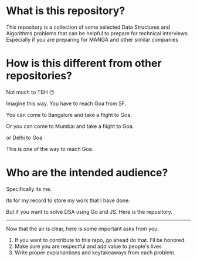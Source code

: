 # What is this repository?

This repository is a collection of some selected Data Structures and Algorithms problems that can be helpful to prepare for technical interviews.
Especially if you are preparing for MANGA and other similar companies

# How is this different from other repositories?

Not much to TBH 😶

Imagine this way. 
You have to reach Goa from SF.

You can come to Bangalore and take a flight to Goa.

Or you can come to Mumbai and take a flight to Goa.

or Delhi to Goa

This is one of the way to reach Goa. 

# Who are the intended audience?

Specifically its me. 

Its for my record to store my work that I have done.

But if you want to solve DSA using Go and JS.
Here is the repository. 

----

Now that the air is clear, here is some important asks from you:

1. If you want to contribute to this repo, go ahead do that. I'll be honored.
2. Make sure you are respectful and add value to people's lives
3. Write proper explanantions and keytakeaways from each problem.

